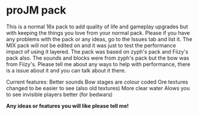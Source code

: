 # proJM pack
This is a normal 16x pack to add quality of life and gameplay upgrades but with keeping the things you love from your normal pack.
Please if you have any problems with the pack or any ideas, go to the Issues tab and list it.
The MIX pack will not be edited on and it was just to test the performance impact of using it layered. 
The pack was based on zyph's pack and Fiizy's pack also. The sounds and blocks were from zyph's pack but the bow was from Fiizy's.
Please tell me about any ways to help with performance, there is a issue about it and you can talk about it there.

Current features:
Better sounds
Bow stages are colour coded
Ore textures changed to be easier to see (also old textures)
More clear water
Alows you to see invisible players better (for bedwars)

**Any ideas or features you will like please tell me!**
